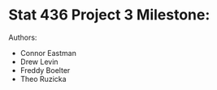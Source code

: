 # Stat 436 Project 3 Milestone:

Authors:
- Connor Eastman
- Drew Levin
- Freddy Boelter
- Theo Ruzicka
